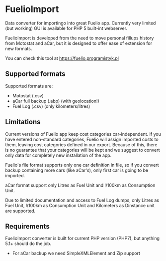 # FuelioImport
Data converter for importingo into great Fuelio app. Currently very limited (but working) GUI is available for PHP 5 built-int webserver.

FuelioImport is developed from the need to move personal fillups history from Motostat and aCar, but it is designed to offer ease of extension for new formats.

You can check this tool at https://fuelio.programistyk.pl

## Supported formats
Supported formats are:

 * Motostat (.csv)
 * aCar full backup (.abp) (with geolocation!)
 * Fuel Log (.csv) (only kilometers/litres)

## Limitations
Current versions of Fuelio app keep cost categories car-independent. If you have entered non-standard categories, Fuelio will assign imported costs to them,
leaving cost categories defined in our export. Because of this, there is no guarantee that your categories will be kept and we suggest to convert only data
for completely new installation of the app.

Fuelio's file format supports only one car definition in file, so if you convert backup containing more cars (like aCar's), only first car is going to be imported.

aCar format support only Litres as Fuel Unit and l/100km as Consumption Unit.

Due to limited documentation and access to Fuel Log dumps, only Litres as Fuel Unit, l/100km as Consumption Unit and Kilometers as Dinstance unit are supported.

## Requirements
FuelioImport converter is built for current PHP version (PHP7), but anything 5.1+ should do the job.

 * For aCar backup we need SimpleXMLElement and Zip support
